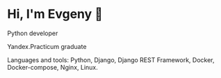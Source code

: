 # Hi, I'm Evgeny 👋 

Python developer

Yandex.Practicum graduate

Languages and tools: Python, Django, Django REST Framework, Docker, Docker-compose, Nginx, Linux.
